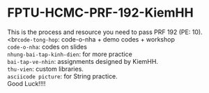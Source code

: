 # FPTU-HCMC-PRF-192-KiemHH
This is the process and resource you need to pass PRF 192 (PE: 10).
<br`code-tong-hop`: code-o-nha + demo codes + workshop
<br>`code-o-nha`: codes on slides
<br>`nhung-bai-tap-kinh-dien`: for more practice
<br>`bai-tap-ve-nhin`: assignments designed by KiemHH.
<br>`thu-vien`: custom libraries.
<br>`asciicode picture`: for String practice.
<br>Good Luck!!!!
